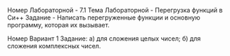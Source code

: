 Номер Лабораторной - 7.1 Тема Лабораторной - Перегрузка функций в Си++ Задание - Написать перегруженные функции и основную программу, которая их вызывает.

Номер Вариант 1 Задание: а) для сложения целых чисел; б) для сложения комплексных чисел.
